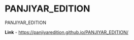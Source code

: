 # PANJIYAR_EDITION
PANJIYAR_EDITION

**Link** -  https://panjiyaredition.github.io/PANJIYAR_EDITION/
